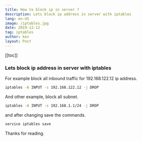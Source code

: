 ```yaml
---
title: How to block ip in server ?
description: Lets block ip address in server with iptables
lang: en-US
image: /iptables.jpg
date: 2019-12-12
tag: iptables
author: kev
layout: Post
---
```


[[toc]]

### Lets block ip address in server with iptables

For example block all inbound traffic for 192.168.122.12 ip address.

```bash
iptables -A INPUT -s 192.168.122.12 -j DROP
```

And other example, block all subnet.

```bash
iptables -A INPUT -s 192.168.1.1/24 -j DROP
```

and after changing save the commands.

```bash
service iptables save
```


Thanks for reading.
